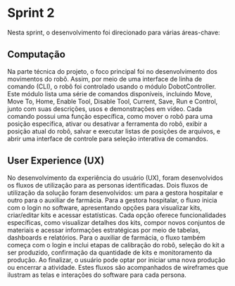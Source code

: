# Sprint 2
Nesta sprint, o desenvolvimento foi direcionado para várias áreas-chave:

## Computação
Na parte técnica do projeto, o foco principal foi no desenvolvimento dos movimentos do robô. Assim, por meio de uma interface de linha de comando (CLI), o robô foi controlado usando o módulo DobotController. Este módulo lista uma série de comandos disponíveis, incluindo Move, Move To, Home, Enable Tool, Disable Tool, Current, Save, Run e Control, junto com suas descrições, usos e demonstrações em vídeo. Cada comando possui uma função específica, como mover o robô para uma posição específica, ativar ou desativar a ferramenta do robô, exibir a posição atual do robô, salvar e executar listas de posições de arquivos, e abrir uma interface de controle para seleção interativa de comandos.

## User Experience (UX)
No desenvolvimento da experiência do usuário (UX), foram desenvolvidos os fluxos de utilização para as personas identificadas. Dois fluxos de utilização da solução foram desenvolvidos: um para a gestora hospitalar e outro para o auxiliar de farmácia. Para a gestora hospitalar, o fluxo inicia com o login no software, apresentando opções para visualizar kits, criar/editar kits e acessar estatísticas. Cada opção oferece funcionalidades específicas, como visualizar detalhes dos kits, compor novos conjuntos de materiais e acessar informações estratégicas por meio de tabelas, dashboards e relatórios. Para o auxiliar de farmácia, o fluxo também começa com o login e inclui etapas de calibração do robô, seleção do kit a ser produzido, confirmação da quantidade de kits e monitoramento da produção. Ao finalizar, o usuário pode optar por iniciar uma nova produção ou encerrar a atividade. Estes fluxos são acompanhados de wireframes que ilustram as telas e interações do software para cada persona.

